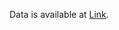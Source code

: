 Data is available at [Link](http://khronos-dataset.oss-cn-beijing.aliyuncs.com/entire/entire_data.tar).
